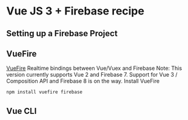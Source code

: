 # Vue JS 3 + Firebase recipe

## Setting up a Firebase Project

## VueFire
[VueFire](https://vuefire.vuejs.org/) Realtime bindings between Vue/Vuex and Firebase
Note: This version currently supports Vue 2 and Firebase 7. Support for Vue 3 / Composition API and Firebase 8 is on the way.
Install VueFire
```bash
npm install vuefire firebase
```

## Vue CLI

